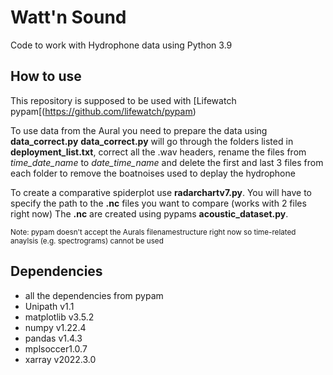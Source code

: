 # Watt'n Sound
Code to work with Hydrophone data using Python 3.9

## How to use
This repository is supposed to be used with [Lifewatch pypam[(https://github.com/lifewatch/pypam)

To use data from the Aural you need to prepare the data using **data_correct.py**
**data_correct.py** will go through the folders listed in **deployment_list.txt**, correct all the .wav headers, rename the files from _time_date_name_ to _date_time_name_ and delete the first and last 3 files from each folder to remove the boatnoises used to deplay the hydrophone

To create a comparative spiderplot use **radarchartv7.py**. You will have to specify the path to the **.nc** files you want to compare (works with 2 files right now)
The **.nc** are created using pypams **acoustic_dataset.py**.

<sub> Note: pypam doesn't accept the Aurals filenamestructure right now so time-related anaylsis (e.g. spectrograms) cannot be used </sub>

## Dependencies
- all the dependencies from pypam
- Unipath v1.1
- matplotlib v3.5.2
- numpy v1.22.4
- pandas v1.4.3
- mplsoccer1.0.7
- xarray v2022.3.0
